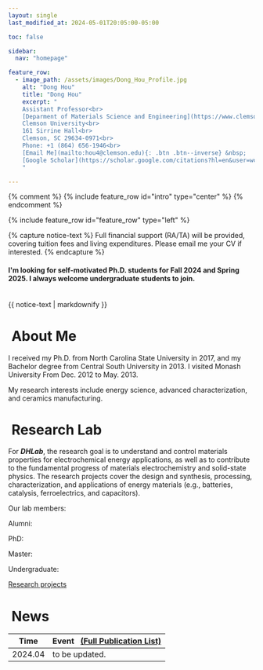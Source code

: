 ```yaml
---
layout: single
last_modified_at: 2024-05-01T20:05:00-05:00

toc: false

sidebar:
  nav: "homepage"

feature_row:
  - image_path: /assets/images/Dong_Hou_Profile.jpg
    alt: "Dong Hou"
    title: "Dong Hou"
    excerpt: "
    Assistant Professor<br>
    [Deparment of Materials Science and Engineering](https://www.clemson.edu/cecas/departments/mse/index.html)<br>
    Clemson University<br>
    161 Sirrine Hall<br>
    Clemson, SC 29634-0971<br>
    Phone: +1 (864) 656-1946<br>
    [Email Me](mailto:hou4@clemson.edu){: .btn .btn--inverse} &nbsp;
    [Google Scholar](https://scholar.google.com/citations?hl=en&user=wc392IUAAAAJ){: .btn .btn--inverse}
    "

---
```


{% comment %}
{% include feature_row id="intro" type="center" %}
{% endcomment %}

{% include feature_row id="feature_row" type="left" %}

{% capture notice-text %}
Full financial support (RA/TA) will be provided, covering tuition fees and living expenditures. Please email me your CV if interested.
{% endcapture %}

<div class="notice--success">
<h4>I'm looking for self-motivated Ph.D. students for Fall 2024 and Spring 2025. I always welcome undergraduate students to join.
 </h4>
<br>
{{ notice-text | markdownify }}
</div>

# <i class="fa fa-feather-alt fa-fw"></i>&nbsp;About Me

I received my Ph.D. from North Carolina State University in 2017, and my Bachelor degree from Central South University in 2013. I visited Monash University From Dec. 2012 to May. 2013.

My research interests include energy science, advanced characterization, and ceramics manufacturing.

# <i class="fa fa-layer-group fa-fw"></i>&nbsp;Research Lab

For ***DHLab***, the research goal is to understand and control materials properties for electrochemical energy applications, as well as to contribute to the fundamental progress of materials electrochemistry and solid-state physics. The research projects cover the design and synthesis, processing, characterization, and applications of energy materials (e.g., batteries, catalysis, ferroelectrics, and capacitors).

Our lab members:

Alumni:

PhD:

Master:

Undergraduate: 


[Research projects](/projects/) 


# <i class="fa fa-seedling fa-fw"></i>&nbsp;News

| Time  | Event &nbsp; [(Full Publication List)](/publications/) |
|-------|-------|
|2024.04| to be updated.|
